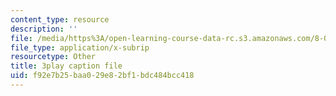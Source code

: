 ```yaml
---
content_type: resource
description: ''
file: /media/https%3A/open-learning-course-data-rc.s3.amazonaws.com/8-01sc-classical-mechanics-fall-2016/f92e7b25baa029e82bf1bdc484bcc418_i2_731Gi9bg.srt
file_type: application/x-subrip
resourcetype: Other
title: 3play caption file
uid: f92e7b25-baa0-29e8-2bf1-bdc484bcc418
---
```

